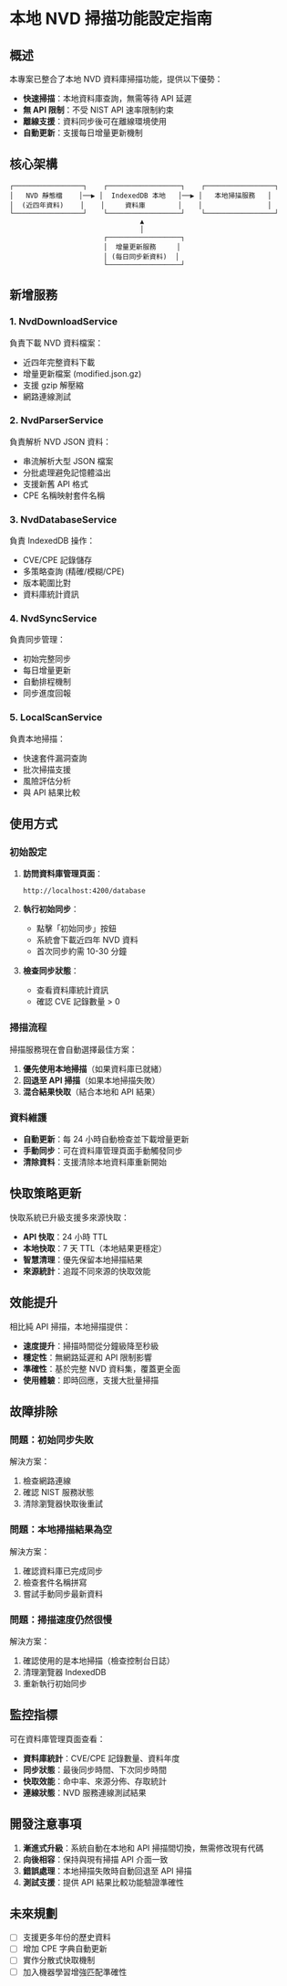 # 本地 NVD 掃描功能設定指南

## 概述

本專案已整合了本地 NVD 資料庫掃描功能，提供以下優勢：

- **快速掃描**：本地資料庫查詢，無需等待 API 延遲
- **無 API 限制**：不受 NIST API 速率限制約束
- **離線支援**：資料同步後可在離線環境使用
- **自動更新**：支援每日增量更新機制

## 核心架構

```
┌─────────────────┐    ┌──────────────────┐    ┌─────────────────┐
│   NVD 靜態檔    │──▶ │  IndexedDB 本地   │──▶ │   本地掃描服務   │
│  (近四年資料)    │    │     資料庫        │    │                │
└─────────────────┘    └──────────────────┘    └─────────────────┘
                                ▲
                                │
                       ┌──────────────────┐
                       │  增量更新服務     │
                       │ (每日同步新資料)  │
                       └──────────────────┘
```

## 新增服務

### 1. NvdDownloadService
負責下載 NVD 資料檔案：
- 近四年完整資料下載
- 增量更新檔案 (modified.json.gz)
- 支援 gzip 解壓縮
- 網路連線測試

### 2. NvdParserService  
負責解析 NVD JSON 資料：
- 串流解析大型 JSON 檔案
- 分批處理避免記憶體溢出
- 支援新舊 API 格式
- CPE 名稱映射套件名稱

### 3. NvdDatabaseService
負責 IndexedDB 操作：
- CVE/CPE 記錄儲存
- 多策略查詢 (精確/模糊/CPE)
- 版本範圍比對
- 資料庫統計資訊

### 4. NvdSyncService
負責同步管理：
- 初始完整同步
- 每日增量更新
- 自動排程機制
- 同步進度回報

### 5. LocalScanService
負責本地掃描：
- 快速套件漏洞查詢
- 批次掃描支援
- 風險評估分析
- 與 API 結果比較

## 使用方式

### 初始設定

1. **訪問資料庫管理頁面**：
   ```
   http://localhost:4200/database
   ```

2. **執行初始同步**：
   - 點擊「初始同步」按鈕
   - 系統會下載近四年 NVD 資料
   - 首次同步約需 10-30 分鐘

3. **檢查同步狀態**：
   - 查看資料庫統計資訊
   - 確認 CVE 記錄數量 > 0

### 掃描流程

掃描服務現在會自動選擇最佳方案：

1. **優先使用本地掃描**（如果資料庫已就緒）
2. **回退至 API 掃描**（如果本地掃描失敗）
3. **混合結果快取**（結合本地和 API 結果）

### 資料維護

- **自動更新**：每 24 小時自動檢查並下載增量更新
- **手動同步**：可在資料庫管理頁面手動觸發同步
- **清除資料**：支援清除本地資料庫重新開始

## 快取策略更新

快取系統已升級支援多來源快取：

- **API 快取**：24 小時 TTL
- **本地快取**：7 天 TTL（本地結果更穩定）
- **智慧清理**：優先保留本地掃描結果
- **來源統計**：追蹤不同來源的快取效能

## 效能提升

相比純 API 掃描，本地掃描提供：

- **速度提升**：掃描時間從分鐘級降至秒級
- **穩定性**：無網路延遲和 API 限制影響
- **準確性**：基於完整 NVD 資料集，覆蓋更全面
- **使用體驗**：即時回應，支援大批量掃描

## 故障排除

### 問題：初始同步失敗
解決方案：
1. 檢查網路連線
2. 確認 NIST 服務狀態
3. 清除瀏覽器快取後重試

### 問題：本地掃描結果為空
解決方案：
1. 確認資料庫已完成同步
2. 檢查套件名稱拼寫
3. 嘗試手動同步最新資料

### 問題：掃描速度仍然很慢
解決方案：
1. 確認使用的是本地掃描（檢查控制台日誌）
2. 清理瀏覽器 IndexedDB
3. 重新執行初始同步

## 監控指標

可在資料庫管理頁面查看：

- **資料庫統計**：CVE/CPE 記錄數量、資料年度
- **同步狀態**：最後同步時間、下次同步時間
- **快取效能**：命中率、來源分佈、存取統計
- **連線狀態**：NVD 服務連線測試結果

## 開發注意事項

1. **漸進式升級**：系統自動在本地和 API 掃描間切換，無需修改現有代碼
2. **向後相容**：保持與現有掃描 API 介面一致
3. **錯誤處理**：本地掃描失敗時自動回退至 API 掃描
4. **測試支援**：提供 API 結果比較功能驗證準確性

## 未來規劃

- [ ] 支援更多年份的歷史資料
- [ ] 增加 CPE 字典自動更新
- [ ] 實作分散式快取機制
- [ ] 加入機器學習增強匹配準確性